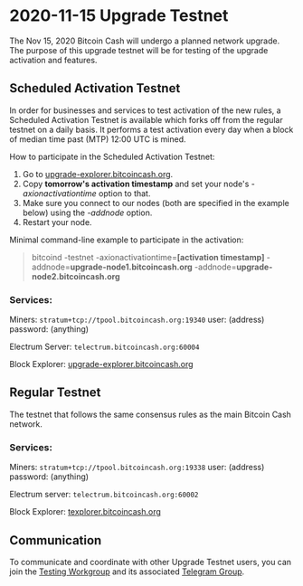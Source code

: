 2020-11-15 Upgrade Testnet
==========================

The Nov 15, 2020 Bitcoin Cash will undergo a planned network upgrade.
The purpose of this upgrade testnet will be for testing of the upgrade activation and features.

## Scheduled Activation Testnet

In order for businesses and services to test activation of the new rules, a Scheduled Activation
Testnet is available which forks off from the regular testnet on a daily basis. It performs a test
activation every day when a block of median time past (MTP) 12:00 UTC is mined.

How to participate in the Scheduled Activation Testnet:
1. Go to [upgrade-explorer.bitcoincash.org](https://upgrade-explorer.bitcoincash.org).
2. Copy **tomorrow's activation timestamp** and set your node's <em>-axionactivationtime</em> option to that.
3. Make sure you connect to our nodes (both are specified in the example below) using the <em>-addnode</em> option.
4. Restart your node.

Minimal command-line example to participate in the activation:

>bitcoind -testnet -axionactivationtime=**[activation timestamp]** -addnode=**upgrade-node1.bitcoincash.org** -addnode=**upgrade-node2.bitcoincash.org**

### Services:

Miners: `stratum+tcp://tpool.bitcoincash.org:19340` user: (address) password: (anything)

Electrum Server: `telectrum.bitcoincash.org:60004`

Block Explorer: [upgrade-explorer.bitcoincash.org](https://upgrade-explorer.bitcoincash.org)

## Regular Testnet

The testnet that follows the same consensus rules as the main Bitcoin Cash network.

### Services:

Miners: `stratum+tcp://tpool.bitcoincash.org:19338` user: (address) password: (anything)

Electrum server: `telectrum.bitcoincash.org:60002`

Block Explorer: [texplorer.bitcoincash.org](https://texplorer.bitcoincash.org)

## Communication

To communicate and coordinate with other Upgrade Testnet users, you can join the [Testing Workgroup](workgroup.md) and its associated [Telegram Group](https://t.me/joinchat/DUeWWkYZbVMjvwMTRFlRhw).
